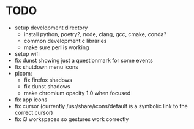# TODO
- setup development directory
  - install python, poetry?, node, clang, gcc, cmake, conda?
  - common development c libraries
  - make sure perl is working
- setup wifi
- fix dunst showing just a questionmark for some events
- fix shutdown menu icons
- picom:
  - fix firefox shadows
  - fix dunst shadows
  - make chromium opacity 1.0 when focused
- fix app icons
- fix cursor (currently /usr/share/icons/default is a symbolic link to the correct cursor)
- fix i3 workspaces so gestures work correctly

